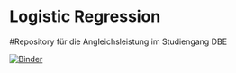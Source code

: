 # Logistic Regression

#Repository für die Angleichsleistung im Studiengang DBE

[![Binder](https://mybinder.org/badge_logo.svg)](https://mybinder.org/v2/gh/Phips91/LogisticRegression/HEAD)
